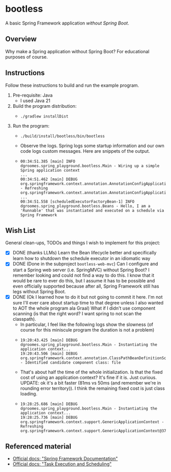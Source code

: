 # bootless

A basic Spring Framework application *without Spring Boot*.


## Overview

Why make a Spring application without Spring Boot? For educational purposes of course.


## Instructions

Follow these instructions to build and run the example program.

1. Pre-requisite: Java
    * I used Java 21
2. Build the program distribution:
    * ```shell
      ./gradlew installDist
      ```
3. Run the program:
    * ```shell
      ./build/install/bootless/bin/bootless
      ```
    * Observe the logs. Spring logs some startup information and our own code logs custom messages. Here are snippets of
      the output.
    * ```text
      00:34:51.385 [main] INFO dgroomes.spring_playground.bootless.Main - Wiring up a simple Spring application context
      ...
      00:34:51.462 [main] DEBUG org.springframework.context.annotation.AnnotationConfigApplicationContext - Refreshing org.springframework.context.annotation.AnnotationConfigApplicationContext@4b1c1ea0
      ...
      00:34:51.558 [scheduledExecutorFactoryBean-1] INFO dgroomes.spring_playground.bootless.Beans - Hello, I am a 'Runnable' that was instantiated and executed on a schedule via Spring Framework
      ```


## Wish List

General clean-ups, TODOs and things I wish to implement for this project:

* [x] DONE (thanks LLMs) Learn the Bean lifecycle better and specifically learn how to shutdown the schedule executor in an idiomatic way
* [x] DONE (Done in the subproject `bootless-web-mvc`) Can I configure and start a Spring web server (i.e. SpringMVC) without Spring Boot? I remember looking and could not
  find a way to do this. I know that it would be rare to ever do this, but I assume it has to be possible and even
  officially supported because after all, Spring Framework still has legs without Spring Boot.
* [x] DONE (Ok I learned how to do it but not going to commit it here. I'm not sure I'll ever care about startup time to
  that degree unless I also wanted to AOT the whole program ala Graal) What if I didn't use component scanning (is that the right word? I want spring to not scan the classpath).
  * In particular, I feel like the following logs show the slowness (of course for this miniscule program the duration
    is not a problem)
  * ```text
    19:20:43.425 [main] DEBUG dgroomes.spring_playground.bootless.Main - Instantiating the application context...
    19:20:43.506 [main] DEBUG org.springframework.context.annotation.ClassPathBeanDefinitionScanner - Identified candidate component class: file
    ```
  * That's about half the time of the whole initialization. Is that the fixed cost of using an application context? It's
    fine if it is. Just curious. UPDATE: ok it's a bit faster (81ms vs 50ms (and remember we're in rounding error territory)). I think the remaining fixed cost is just class loading.
  * ```text
    19:28:25.686 [main] DEBUG dgroomes.spring_playground.bootless.Main - Instantiating the application context...
    19:28:25.736 [main] DEBUG org.springframework.context.support.GenericApplicationContext - Refreshing org.springframework.context.support.GenericApplicationContext@370736d9
    ```


## Referenced material

* [Official docs: "Spring Framework Documentation"](https://docs.spring.io/spring-framework/docs/current/reference/html/)
* [Official docs: "Task Execution and Scheduling"](https://docs.spring.io/spring-framework/docs/current/reference/html/integration.html#scheduling)

